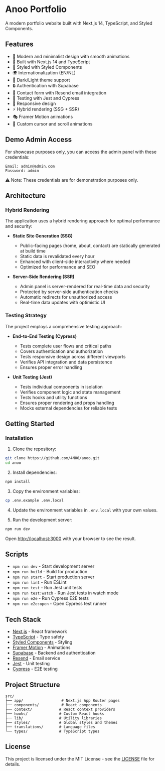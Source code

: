 # Anoo Portfolio

A modern portfolio website built with Next.js 14, TypeScript, and Styled Components.

## Features

- 🎨 Modern and minimalist design with smooth animations
- 🚀 Built with Next.js 14 and TypeScript
- 💅 Styled with Styled Components
- 🌍 Internationalization (EN/NL)
- 🌙 Dark/Light theme support
- 🔒 Authentication with Supabase
- 📧 Contact form with Resend email integration
- 🧪 Testing with Jest and Cypress
- 📱 Responsive design
- ⚡ Hybrid rendering (SSG + SSR)
- 🎭 Framer Motion animations
- 🎨 Custom cursor and scroll animations

## Demo Admin Access

For showcase purposes only, you can access the admin panel with these
credentials:

```
Email: admin@admin.com
Password: admin
```

⚠️ Note: These credentials are for demonstration purposes only.

## Architecture

### Hybrid Rendering

The application uses a hybrid rendering approach for optimal performance and
security:

- **Static Site Generation (SSG)**

  - Public-facing pages (home, about, contact) are statically generated at build
    time
  - Static data is revalidated every hour
  - Enhanced with client-side interactivity where needed
  - Optimized for performance and SEO

- **Server-Side Rendering (SSR)**
  - Admin panel is server-rendered for real-time data and security
  - Protected by server-side authentication checks
  - Automatic redirects for unauthorized access
  - Real-time data updates with optimistic UI

### Testing Strategy

The project employs a comprehensive testing approach:

- **End-to-End Testing (Cypress)**

  - Tests complete user flows and critical paths
  - Covers authentication and authorization
  - Tests responsive design across different viewports
  - Verifies API integration and data persistence
  - Ensures proper error handling

- **Unit Testing (Jest)**
  - Tests individual components in isolation
  - Verifies component logic and state management
  - Tests hooks and utility functions
  - Ensures proper rendering and props handling
  - Mocks external dependencies for reliable tests

## Getting Started

### Installation

1. Clone the repository:

```bash
git clone https://github.com/4N00/anoo.git
cd anoo
```

2. Install dependencies:

```bash
npm install
```

3. Copy the environment variables:

```bash
cp .env.example .env.local
```

4. Update the environment variables in `.env.local` with your own values.

5. Run the development server:

```bash
npm run dev
```

Open [http://localhost:3000](http://localhost:3000) with your browser to see the result.

## Scripts

- `npm run dev` - Start development server
- `npm run build` - Build for production
- `npm run start` - Start production server
- `npm run lint` - Run ESLint
- `npm run test` - Run Jest unit tests
- `npm run test:watch` - Run Jest tests in watch mode
- `npm run e2e` - Run Cypress E2E tests
- `npm run e2e:open` - Open Cypress test runner

## Tech Stack

- [Next.js](https://nextjs.org/) - React framework
- [TypeScript](https://www.typescriptlang.org/) - Type safety
- [Styled Components](https://styled-components.com/) - Styling
- [Framer Motion](https://www.framer.com/motion/) - Animations
- [Supabase](https://supabase.io/) - Backend and authentication
- [Resend](https://resend.com/) - Email service
- [Jest](https://jestjs.io/) - Unit testing
- [Cypress](https://www.cypress.io/) - E2E testing

## Project Structure

```
src/
├── app/                 # Next.js App Router pages
├── components/          # React components
├── context/            # React context providers
├── hooks/              # Custom React hooks
├── lib/                # Utility libraries
├── styles/             # Global styles and themes
├── translations/       # Language files
└── types/              # TypeScript types
```

## License

This project is licensed under the MIT License - see the [LICENSE](LICENSE) file for details.
